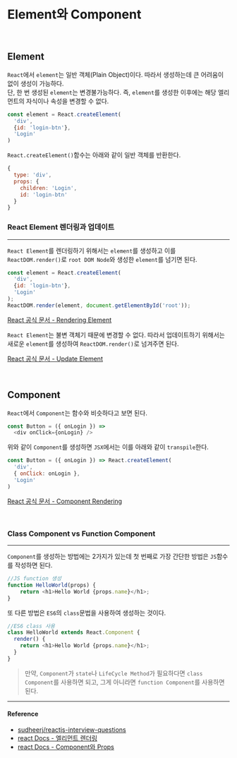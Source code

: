 # Element와 Component

<br/>

## Element

`React`에서 `element`는 일반 객체(Plain Object)이다. 따라서 생성하는데 큰 어려움이 없이 생성이 가능하다.<br/>
단, 한 번 생성된 `element`는 변경불가능하다. 즉, `element`를 생성한 이후에는 해당 엘리먼트의 자식이나 속성을 변경할 수 없다.

```js
const element = React.createElement(
  'div',
  {id: 'login-btn'},
  'Login'
)
```

`React.createElement()`함수는 아래와 같이 일반 객체를 반환한다.

```js
{
  type: 'div',
  props: {
    children: 'Login',
    id: 'login-btn'
  }
}
```

### React Element 렌더링과 업데이트

---

`React Element`를 렌더링하기 위해서는 `element`를 생성하고 이를 `ReactDOM.render()`로 `root DOM Node`와 생성한 `element`를 넘기면 된다.

```js
const element = React.createElement(
  'div',
  {id: 'login-btn'},
  'Login'
);
ReactDOM.render(element, document.getElementById('root'));
```

[React 공식 문서 - Rendering Element](https://codepen.io/pen?&editable=true&editors=0010)


`React Element`는 불변 객체기 때문에 변경할 수 없다. 따라서 업데이트하기 위해서는 새로운 `element`를 생성하여 `ReactDOM.render()`로 넘겨주면 된다.

[React 공식 문서 - Update Element](https://codepen.io/pen?&editable=true&editors=0010)

<br/>

## Component

`React`에서 `Component`는 함수와 비슷하다고 보면 된다.

```js
const Button = ({ onLogin }) =>
  <div onClick={onLogin} />
```

위와 같이 `Component`를 생성하면 `JSX`에서는 이를 아래와 같이 `transpile`한다.

```js
const Button = ({ onLogin }) => React.createElement(
  'div',
  { onClick: onLogin },
  'Login'
)
```

[React 공식 문서 - Component Rendering](https://ko.reactjs.org/redirect-to-codepen/components-and-props/rendering-a-component)

<br/>

### Class Component vs Function Component

---

`Component`를 생성하는 방법에는 2가지가 있는데 첫 번째로 가장 간단한 방법은 `JS`함수를 작성하면 된다.

```js
//JS function 생성
function HelloWorld(props) {
    return <h1>Hello World {props.name}</h1>;
}
```

또 다른 방법은 `ES6`의 `class`문법을 사용하여 생성하는 것이다.

```js
//ES6 class 사용
class HelloWorld extends React.Component {
  render() {
    return <h1>Hello World {props.name}</h1>;
  }
}
```

> 만약, `Component`가 `state`나 `LifeCycle Method`가 필요하다면 `class Component`를 사용하면 되고, 그게 아니라면 `function Component`를 사용하면 된다.

---

#### Reference

- [sudheerj/reactjs-interview-questions](https://github.com/sudheerj/reactjs-interview-questions#what-is-the-difference-between-element-and-component)
- [react Docs - 엘리먼트 렌더링](https://ko.reactjs.org/docs/rendering-elements.html)
- [react Docs - Component와 Props](https://ko.reactjs.org/docs/components-and-props.html)
